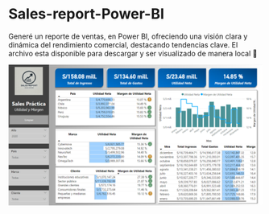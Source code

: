 # Sales-report-Power-BI
Generé un reporte de ventas, en Power BI, ofreciendo una visión clara y dinámica del rendimiento comercial, destacando tendencias clave. El archivo esta disponible para descargar y ser visualizado de manera local 🚀


![Descripción de la imagen](SalesreportPowerbi.PNG)
